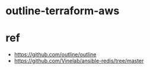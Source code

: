 # outline-terraform-aws


# ref
- https://github.com/outline/outline
- https://github.com/Vinelab/ansible-redis/tree/master
